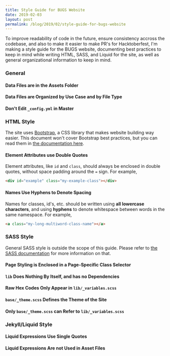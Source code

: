 ```yaml
---
title: Style Guide for BUGS Website
date: 2019-02-03
layout: post
permalink: /blog/2019/02/style-guide-for-bugs-website
---
```

To improve readability of code in the future, ensure consistency accross the codebase, and also to make it easier to make PR's for Hacktoberfest, I'm making a style guide for the BUGS website, documenting best practices to keep in mind while writing HTML, SASS, and Liquid for the site, as well as general organizational information to keep in mind.

### General

#### Data Files are in the Assets Folder

#### Data Files are Organized by Use Case and by File Type

#### Don't Edit `_config.yml` in Master


### HTML Style
The site uses [Bootstrap][bootstrap], a CSS library that makes website building way easier. This document won't cover Bootstrap best practices, but you can read them in [the documentation here][bootstrap-docs].

[bootstrap]: https://getbootstrap.com/
[bootstrap-docs]: https://getbootstrap.com/docs/4.1/layout/overview/

#### Element Attributes use Double Quotes
Element attributes, like `id` and `class`, should always be enclosed in double quotes, without space padding around the `=` sign. For example,

```html
<div id="example" class="my-example-class"></div>
```

#### Names Use Hyphens to Denote Spacing
Names for classes, id's, etc. should be written using **all lowercase characters**,
and using **hyphens** to denote whitespace between words in the same namespace. For example,

```html
<a class="my-long-multiword-class-name"></a>
```


### SASS Style
General SASS style is outside the scope of this guide. Please refer to [the SASS documentation][sass-docs] for more information on that.

[sass-docs]: https://sass-lang.com/guide

#### Page Styling is Enclosed in a Page-Specific Class Selector

#### `lib` Does Nothing By Itself, and has no Dependencies

#### Raw Hex Codes Only Appear in `lib/_variables.scss`

#### `base/_theme.scss` Defines the Theme of the Site

#### Only `base/_theme.scss` can Refer to `lib/_variables.scss`


### Jekyll/Liquid Style

#### Liquid Expressions Use Single Quotes

#### Liquid Expressions Are not Used in Asset Files

####
